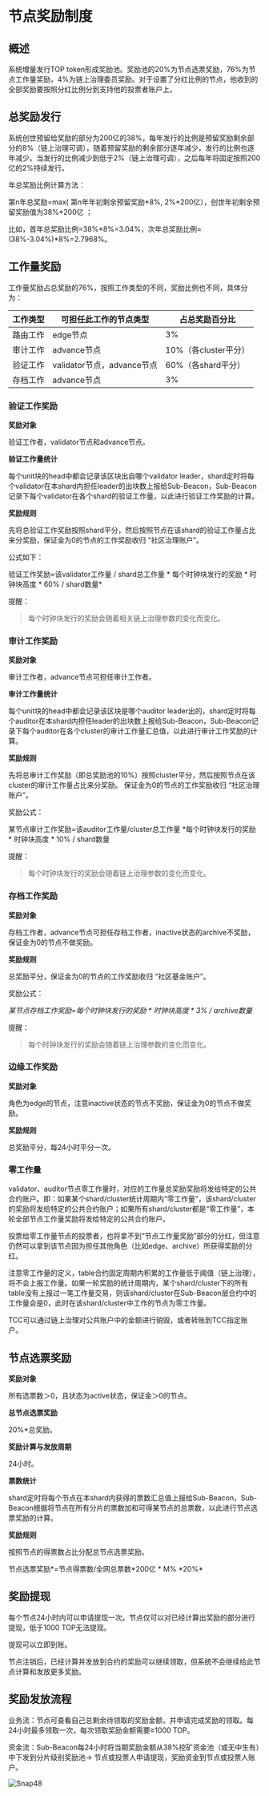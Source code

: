 # 节点奖励制度

## 概述

系统增量发行TOP token形成奖励池。奖励池的20%为节点选票奖励，76%为节点工作量奖励，4%为链上治理委员奖励。对于设置了分红比例的节点，他收到的全部奖励要按照分红比例分到支持他的投票者账户上。

## 总奖励发行

系统创世预留给奖励的部分为200亿的38%，每年发行的比例是预留奖励剩余部分的8%（链上治理可调），随着预留奖励的剩余部分逐年减少，发行的比例也逐年减少。当发行的比例减少到低于2%（链上治理可调），之后每年将固定按照200亿的2%持续发行。

年总奖励比例计算方法：

第n年总奖励=max( 第n年年初剩余预留奖励*8%, 2%*200亿），创世年初剩余预留奖励值为38%*200亿 ；

比如，首年总奖励比例=38%*8%=3.04%，次年总奖励比例=(38%-3.04%)*8%=2.7968%。

## 工作量奖励

工作量奖励占总奖励的76%，按照工作类型的不同，奖励比例也不同，具体分为： 

| **工作类型** | **可担任此工作的节点类型** | **占总奖励百分比**   |
| ------------ | -------------------------- | -------------------- |
| 路由工作     | edge节点                   | 3%                   |
| 审计工作     | advance节点                | 10%（各cluster平分） |
| 验证工作     | validator节点，advance节点 | 60%（各shard平分）   |
| 存档工作     | advance节点                | 3%                   |

### 验证工作奖励

**奖励对象**

验证工作者，validator节点和advance节点。

**验证工作量统计**

每个unit块的head中都会记录该区块出自哪个validator leader，shard定时将每个validator在本shard内担任leader的出块数上报给Sub-Beacon，Sub-Beacon记录下每个validator在各个shard的验证工作量，以此进行验证工作奖励的计算。

**奖励规则**

先将总验证工作奖励按照shard平分，然后按照节点在该shard的验证工作量占比来分奖励，保证金为0的节点的工作奖励收归 “社区治理账户”。

公式如下：

验证工作奖励=该validator工作量 / shard总工作量 \* 每个时钟块发行的奖励 \* 时钟块高度 \* 60% / shard数量*

提醒：

> 每个时钟块发行的奖励会随着相关链上治理参数的变化而变化。

### 审计工作奖励 

**奖励对象**

审计工作者，advance节点可担任审计工作者。

**审计工作量统计**

每个unit块的head中都会记录该区块是哪个auditor leader出的，shard定时将每个auditor在本shard内担任leader的出块数上报给Sub-Beacon，Sub-Beacon记录下每个auditor在各个cluster的审计工作量汇总值，以此进行审计工作奖励的计算。 

**奖励规则**

先将总审计工作奖励（即总奖励池的10%）按照cluster平分，然后按照节点在该cluster的审计工作量占比来分奖励。 保证金为0的节点的工作奖励收归 “社区治理账户”。

奖励公式：

某节点审计工作奖励=该auditor工作量/cluster总工作量 \*每个时钟块发行的奖励 \* 时钟块高度 \* 10% / shard数量

提醒：

> 每个时钟块发行的奖励会随着链上治理参数的变化而变化。

### 存档工作奖励

**奖励对象**

存档工作者，advance节点可担任存档工作者，inactive状态的archive不奖励，保证金为0的节点不做奖励。

**奖励规则**

总奖励平分，保证金为0的节点的工作奖励收归 “社区基金账户”。

奖励公式：

*某节点存档工作奖励=每个时钟块发行的奖励 \* 时钟块高度 \* 3% / archive数量*

提醒：

> 每个时钟块发行的奖励会随着链上治理参数的变化而变化。

### 边缘工作奖励

**奖励对象**

角色为edge的节点，注意inactive状态的节点不奖励，保证金为0的节点不做奖励。

**奖励规则**

总奖励平分，每24小时平分一次。

### 零工作量

validator、auditor节点零工作量时，对应的工作量总奖励奖励将发给特定的公共合约账户。即：如果某个shard/cluster统计周期内“零工作量”，该shard/cluster的奖励将发给特定的公共合约账户；如果所有shard/cluster都是“零工作量”，本轮全部节点工作量奖励将发给特定的公共合约账户。

投票给零工作量节点的投票者，也将拿不到“节点工作量奖励”部分的分红，但注意仍然可以拿到该节点因为担任其他角色（比如edge、archive）所获得奖励的分红。

注意零工作量的定义，table合约固定周期内积累的工作量低于阈值（链上治理），将不会上报工作量。如果一轮奖励的统计周期内，某个shard/cluster下的所有table没有上报过一笔工作量交易，则该shard/cluster在Sub-Beacon层合约中的工作量会是0，此时在该shard/cluster中工作的节点为零工作量。

TCC可以通过链上治理对公共账户中的金额进行销毁，或者转账到TCC指定账户。

## 节点选票奖励

**奖励对象**

所有选票数＞0，且状态为active状态，保证金＞0的节点。

**总节点选票奖励**

20%*总奖励。

**奖励计算与发放周期**

24小时。

**票数统计**

shard定时将每个节点在本shard内获得的票数汇总值上报给Sub-Beacon，Sub-Beacon根据将节点在所有分片的票数加和可得某节点的总票数，以此进行节点选票奖励的计算。

**奖励规则**

按照节点的得票数占比分配总节点选票奖励。

节点选票奖励*=节点得票数/全网总票数\*200亿 \* M% \*20%*

## 奖励提现

每个节点24小时内可以申请提现一次。节点仅可以对已经计算出奖励的部分进行提现，低于1000 TOP无法提现。

提现可以立即到账。

节点注销后，已经计算并发放到合约的奖励可以继续领取，但系统不会继续给此节点计算和发放更多奖励。

## 奖励发放流程

业务流：节点可查看自己总剩余待领取的奖励金额，并申请完成奖励的领取。每24小时最多领取一次，每次领取奖励金额需要≥1000 TOP。

资金流：Sub-Beacon每24小时将当期奖励金额从38%挖矿资金池（或无中生有）中下发到分片级别奖励池→ 节点或投票人申请提现，奖励资金到节点或投票人账户。

![Snap48](NodeReward.assets/Snap48.jpg)

